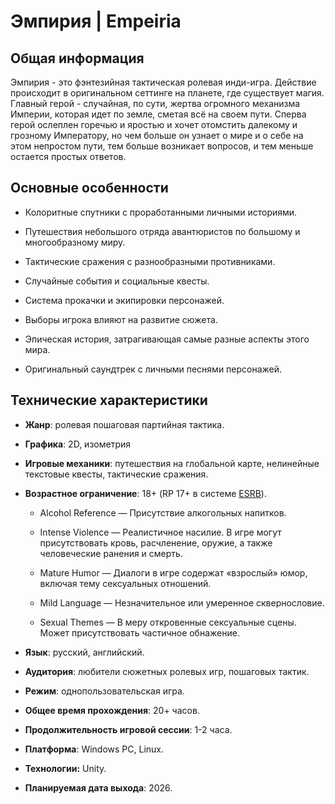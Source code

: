 # Эмпирия | Empeiria

## Общая информация

Эмпирия - это фэнтезийная тактическая ролевая инди-игра. Действие происходит в оригинальном сеттинге на планете, где существует магия. Главный герой - случайная, по сути, жертва огромного механизма Империи, которая идет по земле, сметая всё на своем пути. Сперва герой ослеплен горечью и яростью и хочет отомстить далекому и грозному Императору, но чем больше он узнает о мире и о себе на этом непростом пути, тем больше возникает вопросов, и тем меньше остается простых ответов.

## Основные особенности

* Колоритные спутники с проработанными личными историями.

* Путешествия небольшого отряда авантюристов по большому и многообразному миру.

* Тактические сражения с разнообразными противниками.

* Случайные события и социальные квесты.

* Система прокачки и экипировки персонажей.

* Выборы игрока влияют на развитие сюжета.

* Эпическая история, затрагивающая самые разные аспекты этого мира.

* Оригинальный саундтрек с личными песнями персонажей.

## Технические характеристики

* **Жанр**: ролевая пошаговая партийная тактика.

* **Графика**: 2D, изометрия

* **Игровые механики**: путешествия на глобальной карте, нелинейные текстовые квесты, тактические сражения.

* **Возрастное ограничение**: 18+ (RP 17+ в системе [ESRB](https://ru.wikipedia.org/wiki/Entertainment_Software_Rating_Board)).

	* Alcohol Reference — Присутствие алкогольных напитков.
	
	* Intense Violence — Реалистичное насилие. В игре могут присутствовать кровь, расчленение, оружие, а также человеческие ранения и смерть.
	
	* Mature Humor — Диалоги в игре содержат «взрослый» юмор, включая тему сексуальных отношений.
	
	* Mild Language — Незначительное или умеренное сквернословие.
	
	* Sexual Themes — В меру откровенные сексуальные сцены. Может присутствовать частичное обнажение.
	
* **Язык**: русский, английский.

* **Аудитория**: любители сюжетных ролевых игр, пошаговых тактик.

* **Режим**: однопользовательская игра.

* **Общее время прохождения**: 20+ часов.

* **Продолжительность игровой сессии**: 1-2 часа.

* **Платформа**: Windows PC, Linux.

* **Технологии:** Unity.

* **Планируемая дата выхода**: 2026.


